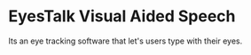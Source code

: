 # EyesTalk Visual Aided Speech
 Its an eye tracking software that let's users type with their eyes. 
